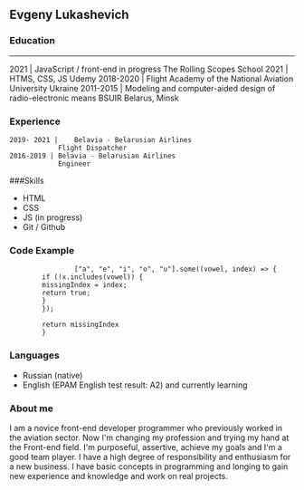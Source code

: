 ## Evgeny Lukashevich
### Education
___
2021 |	JavaScript / front-end in progress
         The Rolling Scopes School
    2021 |	HTMS, CSS, JS
    Udemy
    2018-2020 |	Flight Academy of the National Aviation University
                Ukraine
    2011-2015 |  Modeling and computer-aided design of radio-electronic means
                BSUIR
                Belarus, Minsk
### Experience
    2019- 2021 |	Belavia - Belarusian Airlines 
                Flight Dispatcher
    2016-2019 |	Belavia - Belarusian Airlines 
                Engineer
###Skills 
* HTML
* CSS
* JS (in progress)
* Git / Github
  
### Code Example
```
                ["a", "e", "i", "o", "u"].some((vowel, index) => {
        if (!x.includes(vowel)) {
        missingIndex = index;
        return true;
        }
        });
    
        return missingIndex
        }
```
### Languages
* Russian (native)
* English (EPAM English test result: A2) and currently learning
### About me
I am a novice front-end developer programmer who previously worked in the aviation sector. Now I'm changing my profession and trying my hand at the Front-end field. I'm purposeful, assertive, achieve my goals and I'm a good team player. I have a high degree of responsibility and enthusiasm for a new business. I have basic concepts in programming and longing to gain new experience and knowledge and work on real projects.




    
